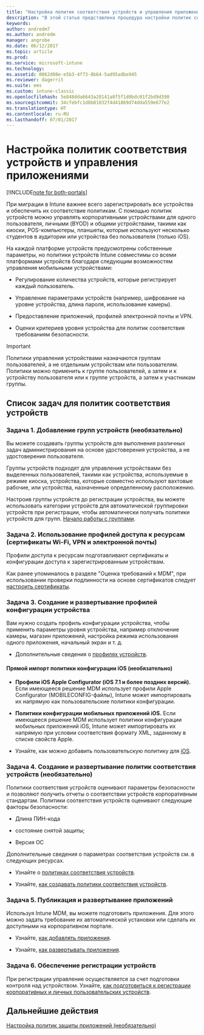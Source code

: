 ```yaml
---
title: "Настройка политик соответствия устройств и управления приложениями во время миграции Intune"
description: "В этой статье представлена процедура настройки политик соответствия устройств и управления приложениями во время миграции Intune."
keywords: 
author: andredm7
ms.author: andredm
manager: angrobe
ms.date: 06/12/2017
ms.topic: article
ms.prod: 
ms.service: microsoft-intune
ms.technology: 
ms.assetid: 0062d08e-e5b3-4f73-8b64-5ad95adbe945
ms.reviewer: dagerrit
ms.suite: ems
ms.custom: intune-classic
ms.openlocfilehash: 5e848dda6643a28141a8f5f1d0bdc01f2bd9d390
ms.sourcegitcommit: 34cfebfc1d8b81032f4d41869d74dda559e677e2
ms.translationtype: HT
ms.contentlocale: ru-RU
ms.lasthandoff: 07/01/2017
---
```

# <a name="configure-device-compliance-and-app-management-policies"></a>Настройка политик соответствия устройств и управления приложениями

[!INCLUDE[note for both-portals](./includes/note-for-both-portals.md)]

При миграции в Intune важнее всего зарегистрировать все устройства и обеспечить их соответствие политикам. С помощью политик устройств можно управлять корпоративными устройствами для одного пользователя, личными (BYOD) и общими устройствами, такими как киоски, POS-компьютеры, планшеты, которые используют несколько студентов в аудитории или устройства без пользователя (только iOS).

На каждой платформе устройств предусмотрены собственные параметры, но политики устройств Intune совместимы со всеми платформами устройств благодаря следующим возможностям управления мобильными устройствами:

-   Регулирование количества устройств, которые регистрирует каждый пользователь.

-   Управление параметрами устройств (например, шифрование на уровне устройства, длина пароля, использование камеры).

-   Предоставление приложений, профилей электронной почты и VPN.

-   Оценки критериев уровня устройства для политик соответствия требованиям безопасности.

> [!IMPORTANT]
> Политики управления устройствами назначаются группам пользователей, а не отдельным устройствам или пользователям. Политики можно применить к группе пользователей, а затем и к устройству пользователя или к группе устройств, а затем к участникам группы.

## <a name="task-list-for-device-compliance-policies"></a>Список задач для политик соответствия устройств

### <a name="task-1-add-device-groups-optional"></a>Задача 1. Добавление групп устройств (необязательно)

Вы можете создавать группы устройств для выполнения различных задач администрирования на основе удостоверения устройства, а не удостоверения пользователя.

Группы устройств подходят для управления устройствами без выделенных пользователей, такими как устройства, используемые в режиме киоска, устройства, которые совместно используют вахтовые рабочие, или устройства, назначенные определенному расположению.

Настроив группы устройств до регистрации устройства, вы можете использовать категории устройств для автоматической группировки устройств при регистрации, чтобы автоматически получать политики устройств для групп. [Начало работы с группами](/intune/groups-get-started).

### <a name="task-2-use-resource-access-profiles-wi-fi-vpn-and-email-certificates"></a>Задача 2. Использование профилей доступа к ресурсам (сертификаты Wi-Fi, VPN и электронной почты)

Профили доступа к ресурсам подготавливают сертификаты и конфигурации доступа к зарегистрированным устройствам.

Как ранее упоминалось в разделе "Оценка требований к MDM", при использовании проверки подлинности на основе сертификатов следует [настроить сертификаты](/intune/certificates-configure).

### <a name="task-3-create-and-deploy-device-configuration-profiles"></a>Задача 3. Создание и развертывание профилей конфигурации устройства

Вам нужно создать профиль конфигурации устройства, чтобы применить параметры уровня устройства, например отключение камеры, магазин приложений, настройка режима использования одного приложения, начальный экран и т. д.

- Дополнительные сведения о [профилях устройств](/intune/device-profiles).

####  <a name="direct-import-of-ios-configuration-profiles-optional"></a>Прямой импорт политики конфигурации iOS (необязательно)

-   **Профили iOS Apple Configurator (iOS 7.1 и более поздних версий).** Если имеющееся решение MDM использует профили Apple Configurator (MOBILECONFIG-файлы), Intune может импортировать их напрямую как пользовательские политики конфигурации.

-   **Политики конфигурации мобильных приложений iOS.** Если имеющееся решение MDM использует политики конфигурации мобильных приложений iOS, Intune может импортировать их напрямую при условии соответствия формату XML, заданному в списке свойств Apple.

- Узнайте, как можно добавить пользовательскую политику для [iOS](/intune/custom-settings-ios).

### <a name="task-4-create-and-deploy-device-compliance-policies-optional"></a>Задача 4. Создание и развертывание политик соответствия устройств (необязательно)

Политики соответствия устройств оценивают параметры безопасности и позволяют получить отчеты о соответствии устройств корпоративным стандартам. Политики соответствия устройств оценивают следующие факторы безопасности:

-   Длина ПИН-кода

-   состояние снятой защиты;

-   Версия ОС

Дополнительные сведения о параметрах соответствия устройств см. в следующих ресурсах.

-   Узнайте о [политиках соответствия устройств](/intune-classic/deploy-use/introduction-to-device-compliance-policies-in-microsoft-intune).

-   Узнайте, [как создавать политики соответствия устройств](/intune-classic/deploy-use/create-a-device-compliance-policy-in-microsoft-intune).

### <a name="task-5-publish-and-deploy-apps"></a>Задача 5. Публикация и развертывание приложений

Используя Intune MDM, вы можете подготовить приложения. Для этого можно задать требование их автоматической установки или сделать их доступными на корпоративном портале.

-   Узнайте, [как добавлять приложения](/intune-classic/deploy-use/add-apps).

-   Узнайте, [как развертывать приложения](/intune-classic/deploy-use/deploy-apps).

### <a name="task-6-enable-device-enrollment"></a>Задача 6. Обеспечение регистрации устройств

При регистрации управление осуществляется за счет подготовки контроля над устройством. Узнайте, [как подготовиться к регистрации корпоративных и личных пользовательских устройств](/intune/device-enrollment).

## <a name="next-steps"></a>Дальнейшие действия 

[Настройка политик защиты приложений (необязательно)](migration-guide-app-protection-policies.md)
